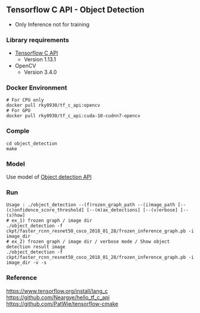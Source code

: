 ## Tensorflow C API - Object Detection
 - Only Inference not for training
 
### Library requirements
- [Tensorflow C API](https://www.tensorflow.org/install/lang_c)
  - Version 1.13.1
- OpenCV
  - Version 3.4.0

### Docker Environment
```
# For CPU only
docker pull rky0930/tf_c_api:opencv
# For GPU 
docker pull rky0930/tf_c_api:cuda-10-cudnn7-opencv
```

### Comple
```
cd object_detection
make
```
### Model 
Use model of [Object detection API](https://github.com/tensorflow/models/tree/master/research/object_detection)

### Run
```
Usage : ./object_detection --(f)rozen_graph_path --(i)mage_path [--(c)onfidence_score_threshold] [--(m)ax_detections] [--(v)erbose] [--(s)how]
# ex_1) frozen graph / image dir 
./object_detection -f ckpt/faster_rcnn_resnet50_coco_2018_01_28/frozen_inference_graph.pb -i image_dir
# ex_2) frozen graph / image dir / verbose mode / Show object detection result image
./object_detection -f ckpt/faster_rcnn_resnet50_coco_2018_01_28/frozen_inference_graph.pb -i image_dir -v -s
```

### Reference
https://www.tensorflow.org/install/lang_c  
https://github.com/Neargye/hello_tf_c_api  
https://github.com/PatWie/tensorflow-cmake  
